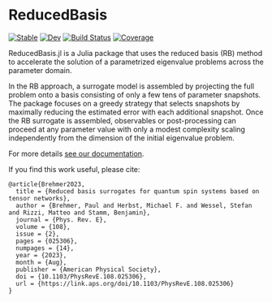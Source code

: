 # ReducedBasis

[![Stable](https://img.shields.io/badge/docs-stable-blue.svg)](https://mfherbst.github.io/ReducedBasis.jl/stable/)
[![Dev](https://img.shields.io/badge/docs-dev-blue.svg)](https://mfherbst.github.io/ReducedBasis.jl/dev/)
[![Build Status](https://github.com/mfherbst/ReducedBasis.jl/actions/workflows/CI.yml/badge.svg?branch=master)](https://github.com/mfherbst/ReducedBasis.jl/actions/workflows/CI.yml?query=branch%3Amaster)
[![Coverage](https://codecov.io/gh/mfherbst/ReducedBasis.jl/branch/master/graph/badge.svg)](https://codecov.io/gh/mfherbst/ReducedBasis.jl)

ReducedBasis.jl is a Julia package that uses the reduced basis (RB) method to
accelerate the solution of a parametrized eigenvalue problems across the
parameter domain.

In the RB approach, a surrogate model is assembled by projecting the full
problem onto a basis consisting of only a few tens of parameter snapshots.
The package focuses on a greedy strategy that selects snapshots by maximally
reducing the estimated error with each additional snapshot.
Once the RB surrogate is assembled, observables or post-processing can proceed
at any parameter value with only a modest complexity scaling independently
from the dimension of the initial eigenvalue problem.

For more details [see our documentation](https://mfherbst.github.io/ReducedBasis.jl/stable/).

If you find this work useful, please cite:
```
@article{Brehmer2023,
  title = {Reduced basis surrogates for quantum spin systems based on tensor networks},
  author = {Brehmer, Paul and Herbst, Michael F. and Wessel, Stefan and Rizzi, Matteo and Stamm, Benjamin},
  journal = {Phys. Rev. E},
  volume = {108},
  issue = {2},
  pages = {025306},
  numpages = {14},
  year = {2023},
  month = {Aug},
  publisher = {American Physical Society},
  doi = {10.1103/PhysRevE.108.025306},
  url = {https://link.aps.org/doi/10.1103/PhysRevE.108.025306}
}
```
